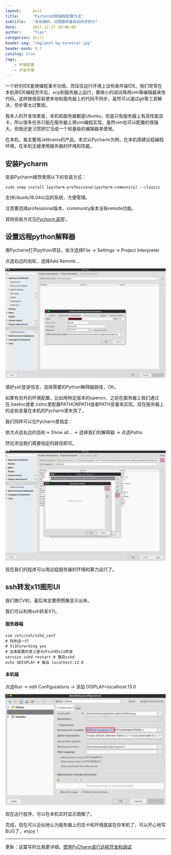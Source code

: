 ```yaml
---
layout:     post
title:      "Pycharm远程编程配置方法"
subtitle:   "本地编码，远程服务器自动同步执行"
date:       2017-12-27 10:00:00
author:     "Tian"
categories: Skill
header-img: "img/post-bg-terminal.jpg"
header-mask: 0.7
catalog: true
tags:
    - 环境配置
    - 开发环境
---
```


一个好的IDE能使编程事半功倍，而往往运行环境上没有条件装IDE。我们常常在本机用IDE编程完毕后，scp到服务器上运行，要做小的调试再用vim等编辑器来改代码。这样做很容易使本地和服务器上的代码不同步，虽然可以通过git等工具解决，但步骤太过繁琐。

我本人的开发场景是，本机和服务器都是Ubuntu，但是只有服务器上有高性能显卡，所以很多任务只能在服务器上用vim编程实现，虽然vim也可以配置的很强大，但我还是习惯把它当成一个轻量级的编辑器来使用。

在本机，我主要用Jetbrains的产品，本文以Pycharm为例，在本机搭建远程编程环境，在本机无缝使用服务器的环境和性能。

## 安装Pycharm

安装Pycharm推荐使用以下的安装方式：

```shell
sudo snap install [pycharm-professional|pycharm-community] --classic
```

支持Ubuntu16.04以后的系统，方便管理。

注意要选择professional版本，community版本没有remote功能。

其他安装方式见[*Pycharm官网*](https://www.jetbrains.com/pycharm/download/#section=linux) 。

## 设置远程python解释器

用Pycharm打开python项目，依次选择File -> Settings -> Project Interpreter

点选右边的齿轮，选择Add Remote...

![](https://raw.githubusercontent.com/tianws/tianws.github.io/master/img/in-post/20171227/pycharm_settings.png)

填好ssh登录信息，选择需要的Python解释器路径，OK。

如果有另外的环境配置，比如用特定版本的opencv，之前在服务器上我们通过在.bashrc或者.zshrc里配置PATHONPATH或者PATH变量来实现，现在服务器上的这些变量在本机的Pycharm里失效了。

我们同样可以在Pycharm里指定：

依次点选右边的齿轮-> Show all... -> 选择我们的解释器 -> 点选Paths

然后添加我们需要指定的路径即可。

![](https://raw.githubusercontent.com/tianws/tianws.github.io/master/img/in-post/20171227/path_settings.png)

现在我们的程序可以用远程服务器的环境和算力运行了。

## ssh转发x11图形UI

我们做CV的，最后肯定要把图像显示出来。

我们可以利用ssh转发X11。

#### 服务器端

```shell
vim /etc/ssh/sshd_conf
# 找到这一行
# X11Forwrding yes
# 这条配置的意义是允许ssh的x11转发
service sshd restart # 重启sshd
echo $DISPLAY # 输出 localhost:13.0
```

#### 本机端

点选Run -> edit Configurations -> 添加 DISPLAY=localhost:13.0

![](https://raw.githubusercontent.com/tianws/tianws.github.io/master/img/in-post/20171227/x11_settings.png)

现在运行程序，可以在本机实时显示图像了。

完成，现在可以近似地认为服务器上的显卡和环境就装在你本机了，可以开心地写BUG了，enjoy！

---

更新：这篇写的比我更详细。[使用PyCharm进行远程开发和调试](https://www.xncoding.com/2016/05/26/python/pycharm-remote.html)